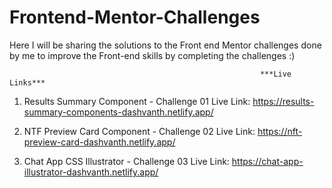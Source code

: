 # Frontend-Mentor-Challenges
Here I will be sharing the solutions to the Front end Mentor challenges done by me to improve the Front-end skills by completing the challenges :)


                                                            ***Live Links***
01. Results Summary Component - Challenge 01
Live Link: https://results-summary-components-dashvanth.netlify.app/

02. NTF Preview Card Component - Challenge 02
Live Link: https://nft-preview-card-dashvanth.netlify.app/

03. Chat App CSS Illustrator - Challenge 03
Live Link: https://chat-app-illustrator-dashvanth.netlify.app/
